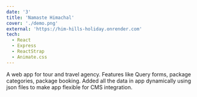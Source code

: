```yaml
---
date: '3'
title: 'Namaste Himachal'
cover: './demo.png'
external: 'https://him-hills-holiday.onrender.com'
tech:
  - React
  - Express
  - ReactStrap
  - Animate.css
---
```


A web app for tour and travel agency. Features like Query forms, package categories, package booking. Added all the data in app dynamically using json files to make app flexible for CMS integration.
